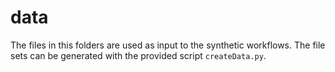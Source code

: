 # data
The files in this folders are used as input to the synthetic workflows. The file sets can be generated with the provided script `createData.py`.
